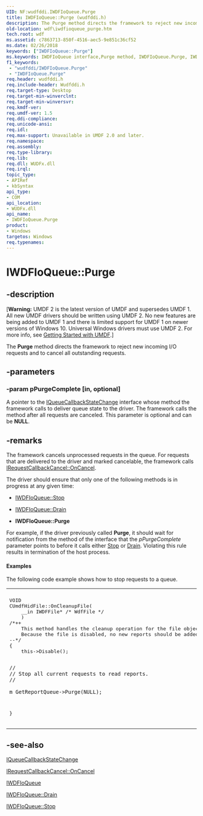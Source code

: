 ```yaml
---
UID: NF:wudfddi.IWDFIoQueue.Purge
title: IWDFIoQueue::Purge (wudfddi.h)
description: The Purge method directs the framework to reject new incoming I/O requests and to cancel all outstanding requests.
old-location: wdf\iwdfioqueue_purge.htm
tech.root: wdf
ms.assetid: c7863713-850f-4516-aec5-9e851c36cf52
ms.date: 02/26/2018
keywords: ["IWDFIoQueue::Purge"]
ms.keywords: IWDFIoQueue interface,Purge method, IWDFIoQueue.Purge, IWDFIoQueue::Purge, Purge, Purge method, Purge method,IWDFIoQueue interface, UMDFQueueObjectRef_5d2113b9-d2e3-4a27-af75-60f4bf7bddbf.xml, umdf.iwdfioqueue_purge, wdf.iwdfioqueue_purge, wudfddi/IWDFIoQueue::Purge
f1_keywords:
 - "wudfddi/IWDFIoQueue.Purge"
 - "IWDFIoQueue.Purge"
req.header: wudfddi.h
req.include-header: Wudfddi.h
req.target-type: Desktop
req.target-min-winverclnt: 
req.target-min-winversvr: 
req.kmdf-ver: 
req.umdf-ver: 1.5
req.ddi-compliance: 
req.unicode-ansi: 
req.idl: 
req.max-support: Unavailable in UMDF 2.0 and later.
req.namespace: 
req.assembly: 
req.type-library: 
req.lib: 
req.dll: WUDFx.dll
req.irql: 
topic_type:
- APIRef
- kbSyntax
api_type:
- COM
api_location:
- WUDFx.dll
api_name:
- IWDFIoQueue.Purge
product:
- Windows
targetos: Windows
req.typenames: 
---
```


# IWDFIoQueue::Purge


## -description


<p class="CCE_Message">[<b>Warning:</b> UMDF 2 is the latest version of UMDF and supersedes UMDF 1.  All new UMDF drivers should be written using UMDF 2.  No new features are being added to UMDF 1 and there is limited support for UMDF 1 on newer versions of Windows 10.  Universal Windows drivers must use UMDF 2.  For more info, see <a href="https://docs.microsoft.com/windows-hardware/drivers/wdf/getting-started-with-umdf-version-2">Getting Started with UMDF</a>.]

The <b>Purge</b> method directs the framework to reject new incoming I/O requests and to cancel all outstanding requests. 


## -parameters




### -param pPurgeComplete [in, optional]

A pointer to the <a href="https://docs.microsoft.com/windows-hardware/drivers/ddi/wudfddi/nn-wudfddi-iqueuecallbackstatechange">IQueueCallbackStateChange</a> interface whose method the framework calls to deliver queue state to the driver. The framework calls the method after all requests are canceled. This parameter is optional and can be <b>NULL</b>.


## -remarks



The framework cancels unprocessed requests in the queue. For requests that are delivered to the driver and marked cancelable, the framework calls <a href="https://docs.microsoft.com/windows-hardware/drivers/ddi/wudfddi/nf-wudfddi-irequestcallbackcancel-oncancel">IRequestCallbackCancel::OnCancel</a>. 

The driver should ensure that only one of the following methods is in progress at any given time: 

<ul>
<li>

<a href="https://docs.microsoft.com/windows-hardware/drivers/ddi/wudfddi/nf-wudfddi-iwdfioqueue-stop">IWDFIoQueue::Stop</a>


</li>
<li>

<a href="https://docs.microsoft.com/windows-hardware/drivers/ddi/wudfddi/nf-wudfddi-iwdfioqueue-drain">IWDFIoQueue::Drain</a>


</li>
<li>
<b>IWDFIoQueue::Purge</b>

</li>
</ul>
For example, if the driver previously called <b>Purge</b>, it should wait for notification from the method of the interface that the <i>pPurgeComplete</i> parameter points to before it calls either <a href="https://docs.microsoft.com/windows-hardware/test/wpt/stop-icontrolmanager">Stop</a> or <a href="https://docs.microsoft.com/windows-hardware/drivers/ddi/wudfddi/nf-wudfddi-iwdfioqueue-drain">Drain</a>. Violating this rule results in termination of the host process.


#### Examples

The following code example shows how to stop requests to a queue.

<div class="code"><span codelanguage=""><table>
<tr>
<th></th>
</tr>
<tr>
<td>
<pre>VOID
CUmdfHidFile::OnCleanupFile(
    __in IWDFFile* /* WdfFile */
    )
/*++
    This method handles the cleanup operation for the file object.  
    Because the file is disabled, no new reports should be added to the ring buffer.
--*/
{
    this->Disable();

    //
    // Stop all current requests to read reports.
    //

    m_GetReportQueue->Purge(NULL);
}</pre>
</td>
</tr>
</table></span></div>



## -see-also




<a href="https://docs.microsoft.com/windows-hardware/drivers/ddi/wudfddi/nn-wudfddi-iqueuecallbackstatechange">IQueueCallbackStateChange</a>



<a href="https://docs.microsoft.com/windows-hardware/drivers/ddi/wudfddi/nf-wudfddi-irequestcallbackcancel-oncancel">IRequestCallbackCancel::OnCancel</a>



<a href="https://docs.microsoft.com/windows-hardware/drivers/ddi/wudfddi/nn-wudfddi-iwdfioqueue">IWDFIoQueue</a>



<a href="https://docs.microsoft.com/windows-hardware/drivers/ddi/wudfddi/nf-wudfddi-iwdfioqueue-drain">IWDFIoQueue::Drain</a>



<a href="https://docs.microsoft.com/windows-hardware/drivers/ddi/wudfddi/nf-wudfddi-iwdfioqueue-stop">IWDFIoQueue::Stop</a>
 

 

